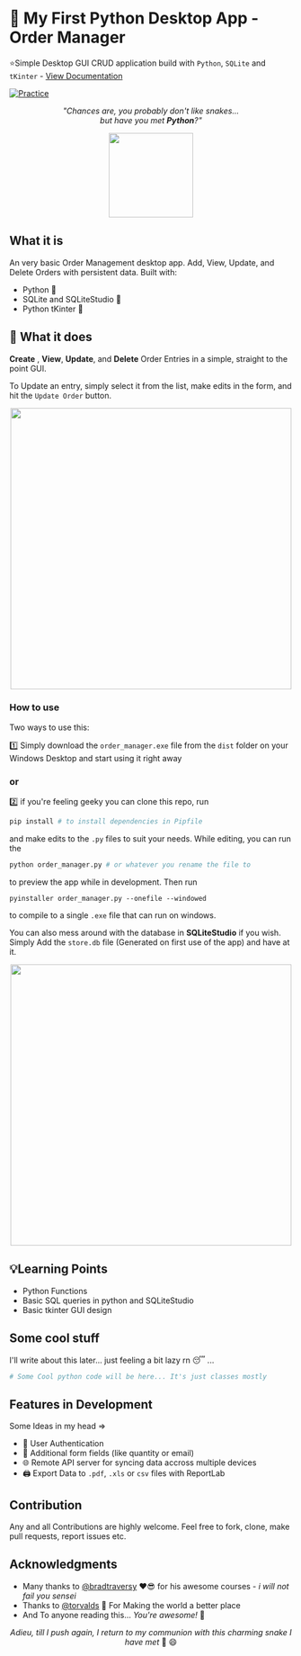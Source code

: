 # 🐍 My First Python Desktop App - Order Manager

⭐️Simple Desktop GUI CRUD application build with `Python`, `SQLite` and `tKinter` - [View Documentation](https://github.com/Bankole2000/order_manager/blob/master/README.md)

[![Practice](https://img.shields.io/badge/Practice-Python-green.svg)]()

_<p align="center">"Chances are, you probably don't like snakes...</br> but have you met **Python**?"</p>_

<div align="center" style="text-align:center; margin:auto;">
<img align="center" src="https://i.imgur.com/kqvHTO1.jpg" width="150"/>
</div>

## What it is

An very basic Order Management desktop app. Add, View, Update, and Delete Orders with persistent data. Built with:

- Python 🐍 
- SQLite and SQLiteStudio 💭
- Python tKinter 🎨 

## :electric_plug: What it does

**Create** , **View**, **Update**, and **Delete** Order Entries in a simple, straight to the point GUI. 

To Update an entry, simply select it from the list, make edits in the form, and hit the `Update Order` button.

<div align="center" style="text-align:center; margin:auto;">
<img align="center" src="https://i.imgur.com/ltxlqI7.png" width="500"/>
</div>

 ### How to use
Two ways to use this: 

1️⃣ Simply download the `order_manager.exe` file from the `dist` folder on your Windows Desktop and start using it right away 
### or

2️⃣ if you're feeling geeky you can clone this repo, run 
```python
pip install # to install dependencies in Pipfile
``` 
and make edits to the `.py` files to suit your needs. 
While editing, you can run the 
```python
python order_manager.py # or whatever you rename the file to
```
to preview the app while in development. Then run 
```
pyinstaller order_manager.py --onefile --windowed
```
to compile to a single `.exe` file that can run on windows.

You can also mess around with the database in **SQLiteStudio** if you wish. Simply Add the `store.db` file (Generated on first use of the app) and have at it. 

<div align="center" style="text-align:center; margin:auto;">
<img align="center" src="https://i.imgur.com/ydFpvuP.png" width="500"/>
</div>

## 💡Learning Points

- Python Functions
- Basic SQL queries in python and SQLiteStudio
- Basic tkinter GUI design

## Some cool stuff

I'll write about this later... just feeling a bit lazy rn 😴 ...

```python
# Some Cool python code will be here... It's just classes mostly 
```
## Features in Development
Some Ideas in my head => 
* 🙎 User Authentication
* 📃 Additional form fields (like quantity or email)
* 🌐 Remote API server for syncing data accross multiple devices
* 🖨 Export Data to `.pdf`, `.xls` or `csv` files with ReportLab

## Contribution

Any and all Contributions are highly welcome. Feel free to fork, clone, make pull requests, report issues etc.

## Acknowledgments

- Many thanks to [@bradtraversy](https://github.com/bradtraversy) ❤️😎  for his awesome courses - _i will not fail you sensei_
- Thanks to [@torvalds](https://github.com/torvalds) 🙏 For Making the world a better place
- And To anyone reading this... _You're awesome!_ 👊

_<p align="center">Adieu, till I push again, I return to my communion with this charming snake I have met_ 🐍 😄</p>
